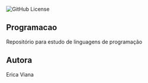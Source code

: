 ![GitHub License](https://img.shields.io/github/license/ericaviana12/Programacao?style=flat-square)

## Programacao
Repositório para estudo de linguagens de programação

## Autora
Erica Viana
